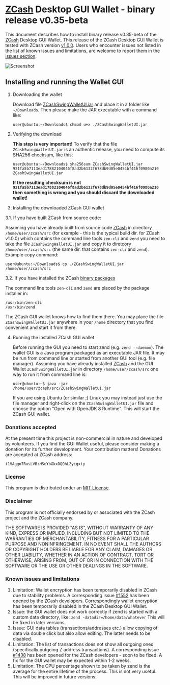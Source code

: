 # [ZCash](https://z.cash/) Desktop GUI Wallet - binary release v0.35-beta

This document describes how to install binary release v0.35-beta of the [ZCash](https://z.cash/) 
Desktop GUI Wallet. This release of the ZCash Desktop GUI Wallet is tested with ZCash version 
[v1.0.0](https://github.com/zcash/zcash/releases/tag/v1.0.0). Users who encounter issues 
not listed in the list of known issues and limitations, are welcome to report them in 
the [issues section](https://github.com/vaklinov/zcash-swing-wallet-ui/issues). 

![Screenshot](https://github.com/vaklinov/zcash-swing-wallet-ui/raw/master/docs/ZCashWalletSmall.png "Main Window")

## Installing and running the Wallet GUI

1. Downloading the wallet
 
   Download file [ZCashSwingWalletUI.jar](https://github.com/vaklinov/zcash-swing-wallet-ui/releases/download/0.35-beta/ZCashSwingWalletUI.jar)
   and place it in a folder like `~/Downloads`. Then please make the JAR executable with a command like:
   ```
   user@ubuntu:~/Downloads$ chmod u+x ./ZCashSwingWalletUI.jar
   ```
   
2. Verifying the download

   **This step is very important!** To verify that the file `ZCashSwingWalletUI.jar` is an authentic release, you
   need to compute its SHA256 checksum, like this:
   ```
   user@ubuntu:~/Downloads$ sha256sum ZCashSwingWalletUI.jar 
   921fa5b7113ead17882104046f8ad2b6132f678db9d05e0454bf416f0980a210  ZCashSwingWalletUI.jar
   ```
   **If the resulting checksum is not `921fa5b7113ead17882104046f8ad2b6132f678db9d05e0454bf416f0980a210` then**
   **something is wrong and you should discard the downloaded wallet!**

3. Installing the downloaded ZCash GUI wallet

  3.1. If you have built ZCash from source code:

   Assuming you have already built from source code [ZCash](https://z.cash/) in directory `/home/user/zcash/src` (for 
   example - this is the typical build dir. for ZCash v1.0.0) which contains the command line tools `zen-cli` 
   and `zend` you need to take the file `ZCashSwingWalletUI.jar` and copy it 
   to diretcory `/home/user/zcash/src` (the same dir. that contains `zen-cli` and `zend`). Example copy command:
   ```
   user@ubuntu:~/Downloads$ cp ./ZCashSwingWalletUI.jar /home/user/zcash/src    
   ```
   
  3.2. If you have installed the ZCash [binary packages](https://github.com/zcash/zcash/wiki/Debian-binary-packages)

   The command line tools `zen-cli` and `zend` are placed by the package installer in:
   ```
   /usr/bin/zen-cli
   /usr/bin/zend
   ```
   The ZCash GUI wallet knows how to find them there. You may place the file  `ZCashSwingWalletUI.jar`
   anywhere in your `/home` directory that you find convenient and start it from there.

4. Running the installed ZCash GUI wallet

   Before running the GUI you need to start zend (e.g. `zend --daemon`). The wallet GUI is a Java program packaged 
   as an executable JAR file. It may be run from command line or started from another GUI tool (e.g. file manager). 
   Assuming you have already installed [ZCash](https://z.cash/) and the GUI Wallet `ZCashSwingWalletUI.jar` in 
   directory `/home/user/zcash/src` one way to run it from command line is:
   ```
   user@ubuntu:~$ java -jar /home/user/zcash/src/ZCashSwingWalletUI.jar
   ```
   If you are using Ubuntu (or similar ;) Linux you may instead just use the file manager and 
   right-click on the `ZCashSwingWalletUI.jar` file and choose the option "Open with OpenJDK 8 Runtime". 
   This will start the ZCash GUI wallet.

### Donations accepted
At the present time this project is non-commercial in nature and developed by volunteers. If you find the GUI
Wallet useful, please consider making a donation for its further development. Your contribution matters! Donations 
are accepted at ZCash address:
```
t1VAggo7RusLVBzHSeYbGkxDQQhLZyigxty
```

### License
This program is distributed under an [MIT License](https://github.com/vaklinov/zcash-swing-wallet-ui/raw/master/LICENSE).

### Disclaimer
This program is not officially endorsed by or associated with the ZCash project and the ZCash company.

THE SOFTWARE IS PROVIDED "AS IS", WITHOUT WARRANTY OF ANY KIND, EXPRESS OR
IMPLIED, INCLUDING BUT NOT LIMITED TO THE WARRANTIES OF MERCHANTABILITY,
FITNESS FOR A PARTICULAR PURPOSE AND NONINFRINGEMENT. IN NO EVENT SHALL THE
AUTHORS OR COPYRIGHT HOLDERS BE LIABLE FOR ANY CLAIM, DAMAGES OR OTHER
LIABILITY, WHETHER IN AN ACTION OF CONTRACT, TORT OR OTHERWISE, ARISING FROM,
OUT OF OR IN CONNECTION WITH THE SOFTWARE OR THE USE OR OTHER DEALINGS IN THE
SOFTWARE.

### Known issues and limitations

1. Limitation: Wallet encryption has been temporarily disabled in ZCash due to stability problems. A corresponding issue 
[#1552](https://github.com/zcash/zcash/issues/1552) has been opened by the ZCash developers. Correspondingly
wallet encryption has been temporarily disabled in the ZCash Desktop GUI Wallet.
1. Issue: the GUI wallet does not work correctly if zend is started with a custom data directory, like:
`zend -datadir=/home/data/whatever` This will be fixed in later versions.
1. Issue: GUI data tables (transactions/addresses etc.) allow copying of data via double click but also allow editing. 
The latter needs to be disabled. 
1. Limitation: The list of transactions does not show all outgoing ones (specifically outgoing Z address 
transactions). A corresponding issue [#1438](https://github.com/zcash/zcash/issues/1438) has been opened 
for the ZCash developers - soon to be fixed. A fix for the GUI wallet may be expected within 1-2 weeks. 
1. Limitation: The CPU percentage shown to be taken by zend is the average for the entire lifetime of the process. 
This is not very useful. This will be improved in future versions.
